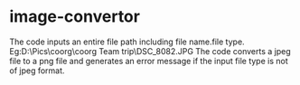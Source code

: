 # image-convertor
The code inputs an entire file path including file name.file type. Eg:D:\Pics\coorg\coorg Team trip\DSC_8082.JPG
The code converts a jpeg file to a png file and generates an error message if the input file type is not of jpeg format.
